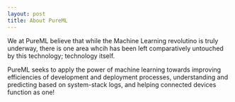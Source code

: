 ```yaml
---
layout: post
title: About PureML
---
```


We at PureML believe that while the Machine Learning revolutino is truly underway, there is one area whcih has been left comparatively untouched by this technology; technology itself.

PureML seeks to apply the power of machine learning towards improving efficiencies of development and deployment processes, understanding and predicting based on system-stack logs, and helping connected devices function as one!
